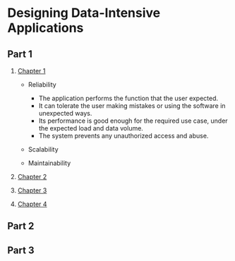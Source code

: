 # Designing Data-Intensive Applications
    
## Part 1
1. <ins>Chapter 1</ins>

   * Reliability
     * The application performs the function that the user expected.
     * It can tolerate the user making mistakes or using the software in unexpected
       ways.
     * Its performance is good enough for the required use case, under the expected
       load and data volume.
     * The system prevents any unauthorized access and abuse.
     
   * Scalability
   * Maintainability
   
2. <ins>Chapter 2</ins>

3. <ins>Chapter 3</ins>

4. <ins>Chapter 4</ins>

## Part 2

## Part 3